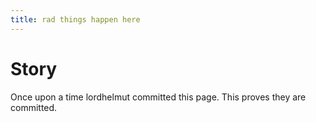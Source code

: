 ```yaml
---
title: rad things happen here
---
```


# Story
Once upon a time lordhelmut committed this page.  This proves they are committed.
